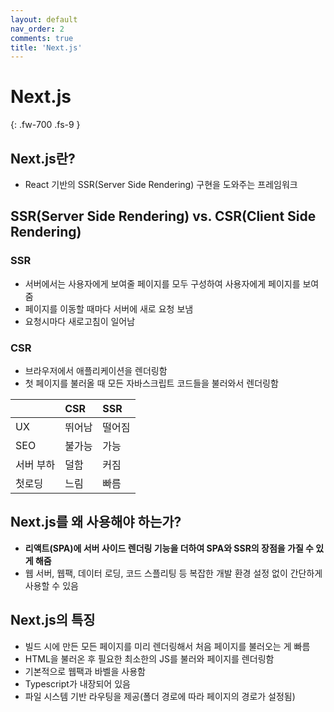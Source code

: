 ```yaml
---
layout: default
nav_order: 2
comments: true 
title: 'Next.js'
---
```


# Next.js
{: .fw-700 .fs-9 }

## Next.js란?
- React 기반의 SSR(Server Side Rendering) 구현을 도와주는 프레임워크

## SSR(Server Side Rendering) vs. CSR(Client Side Rendering)
### SSR
- 서버에서는 사용자에게 보여줄 페이지를 모두 구성하여 사용자에게 페이지를 보여줌
- 페이지를 이동할 때마다 서버에 새로 요청 보냄
- 요청시마다 새로고침이 일어남

### CSR
- 브라우저에서 애플리케이션을 렌더링함
- 첫 페이지를 불러올 때 모든 자바스크립트 코드들을 불러와서 렌더링함

|| CSR|SSR|
|:-------------|:------------------|:------|
| UX| 뛰어남| 떨어짐|
| SEO | 불가능| 가능|
| 서버 부하| 덜함| 커짐 |
| 첫로딩| 느림|빠름|

## Next.js를 왜 사용해야 하는가?
- **리액트(SPA)에 서버 사이드 렌더링 기능을 더하여 SPA와 SSR의 장점을 가질 수 있게 해줌**
- 웹 서버, 웹팩, 데이터 로딩, 코드 스플리팅 등 복잡한 개발 환경 설정 없이 간단하게 사용할 수 있음

## Next.js의 특징
- 빌드 시에 만든 모든 페이지를 미리 렌더링해서 처음 페이지를 불러오는 게 빠름
- HTML을 불러온 후 필요한 최소한의 JS를 불러와 페이지를 렌더링함
- 기본적으로 웹팩과 바벨을 사용함
- Typescript가 내장되어 있음
- 파일 시스템 기반 라우팅을 제공(폴더 경로에 따라 페이지의 경로가 설정됨)

